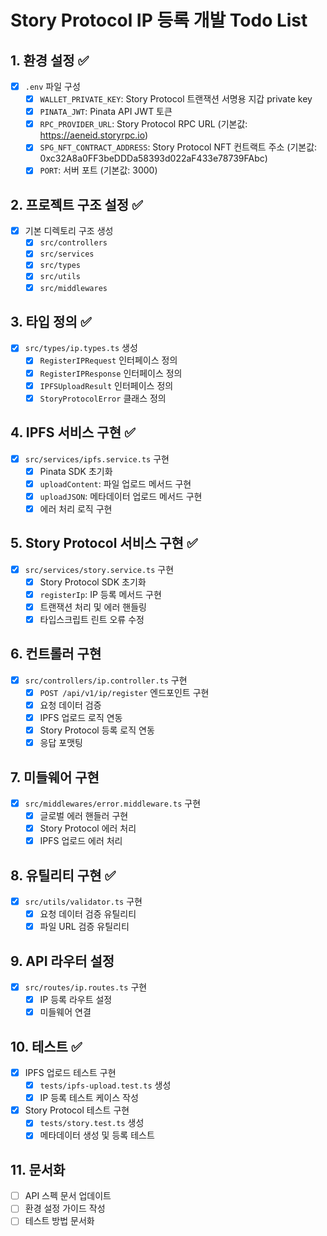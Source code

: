 # Story Protocol IP 등록 개발 Todo List

## 1. 환경 설정 ✅
- [x] `.env` 파일 구성
  - [x] `WALLET_PRIVATE_KEY`: Story Protocol 트랜잭션 서명용 지갑 private key
  - [x] `PINATA_JWT`: Pinata API JWT 토큰
  - [x] `RPC_PROVIDER_URL`: Story Protocol RPC URL (기본값: https://aeneid.storyrpc.io)
  - [x] `SPG_NFT_CONTRACT_ADDRESS`: Story Protocol NFT 컨트랙트 주소 (기본값: 0xc32A8a0FF3beDDDa58393d022aF433e78739FAbc)
  - [x] `PORT`: 서버 포트 (기본값: 3000)

## 2. 프로젝트 구조 설정 ✅
- [x] 기본 디렉토리 구조 생성
  - [x] `src/controllers`
  - [x] `src/services`
  - [x] `src/types`
  - [x] `src/utils`
  - [x] `src/middlewares`

## 3. 타입 정의 ✅
- [x] `src/types/ip.types.ts` 생성
  - [x] `RegisterIPRequest` 인터페이스 정의
  - [x] `RegisterIPResponse` 인터페이스 정의
  - [x] `IPFSUploadResult` 인터페이스 정의
  - [x] `StoryProtocolError` 클래스 정의

## 4. IPFS 서비스 구현 ✅
- [x] `src/services/ipfs.service.ts` 구현
  - [x] Pinata SDK 초기화
  - [x] `uploadContent`: 파일 업로드 메서드 구현
  - [x] `uploadJSON`: 메타데이터 업로드 메서드 구현
  - [x] 에러 처리 로직 구현

## 5. Story Protocol 서비스 구현 ✅
- [x] `src/services/story.service.ts` 구현
  - [x] Story Protocol SDK 초기화
  - [x] `registerIp`: IP 등록 메서드 구현
  - [x] 트랜잭션 처리 및 에러 핸들링
  - [x] 타입스크립트 린트 오류 수정

## 6. 컨트롤러 구현
- [x] `src/controllers/ip.controller.ts` 구현
  - [x] `POST /api/v1/ip/register` 엔드포인트 구현
  - [x] 요청 데이터 검증
  - [x] IPFS 업로드 로직 연동
  - [x] Story Protocol 등록 로직 연동
  - [x] 응답 포맷팅

## 7. 미들웨어 구현
- [x] `src/middlewares/error.middleware.ts` 구현
  - [x] 글로벌 에러 핸들러 구현
  - [x] Story Protocol 에러 처리
  - [x] IPFS 업로드 에러 처리

## 8. 유틸리티 구현 ✅
- [x] `src/utils/validator.ts` 구현
  - [x] 요청 데이터 검증 유틸리티
  - [x] 파일 URL 검증 유틸리티

## 9. API 라우터 설정
- [x] `src/routes/ip.routes.ts` 구현
  - [x] IP 등록 라우트 설정
  - [x] 미들웨어 연결

## 10. 테스트 ✅
- [x] IPFS 업로드 테스트 구현
  - [x] `tests/ipfs-upload.test.ts` 생성
  - [x] IP 등록 테스트 케이스 작성
- [x] Story Protocol 테스트 구현
  - [x] `tests/story.test.ts` 생성
  - [x] 메타데이터 생성 및 등록 테스트

## 11. 문서화
- [ ] API 스펙 문서 업데이트
- [ ] 환경 설정 가이드 작성
- [ ] 테스트 방법 문서화
